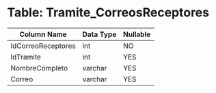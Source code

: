 # Table: Tramite_CorreosReceptores

| Column Name | Data Type | Nullable |
|-------------|-----------|----------|
| IdCorreoReceptores | int | NO |
| IdTramite | int | YES |
| NombreCompleto | varchar | YES |
| Correo | varchar | YES |
